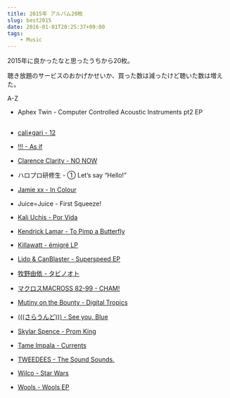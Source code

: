 ```yaml
---
title: 2015年 アルバム20枚
slug: best2015
date: 2016-01-01T20:25:37+09:00
tags:
    - Music
---
```

2015年に良かったなと思ったうちから20枚。

聴き放題のサービスのおかげかせいか、買った数は減ったけど聴いた数は増えた。
<!--more-->

A-Z

* Aphex Twin - Computer Controlled Acoustic Instruments pt2 EP <a href="https://geo.itunes.apple.com/jp/album/computer-controlled-acoustic/id956454376?at=11lPBG&app=itunes" style="display:inline-block;overflow:hidden;background:url(//linkmaker.itunes.apple.com/images/badges/en-us/badge_itunes-sm.svg) no-repeat;width:80px;height:15px;"></a>

* [cali≠gari - 12](https://www.youtube.com/watch?v=kFofE5Cbnls) <a href="https://geo.itunes.apple.com/jp/album/12-tong-chang-pan/id972592953?at=11lPBG&app=itunes" style="display:inline-block;overflow:hidden;background:url(//linkmaker.itunes.apple.com/images/badges/en-us/badge_itunes-sm.svg) no-repeat;width:80px;height:15px;"></a>

* [!!! - As if](https://soundcloud.com/chk-chk-chk/ooo) <a href="https://geo.itunes.apple.com/jp/album/as-if/id1028738404?at=11lPBG&app=itunes" style="display:inline-block;overflow:hidden;background:url(//linkmaker.itunes.apple.com/images/badges/en-us/badge_itunes-sm.svg) no-repeat;width:80px;height:15px;"></a>

* [Clarence Clarity - NO NOW](https://www.youtube.com/watch?v=FMl8eZoudJE) <a href="https://geo.itunes.apple.com/jp/album/no-now/id946631538?at=11lPBG&app=itunes" style="display:inline-block;overflow:hidden;background:url(//linkmaker.itunes.apple.com/images/badges/en-us/badge_itunes-sm.svg) no-repeat;width:80px;height:15px;"></a>

* ハロプロ研修生 - ① Let’s say “Hello!”

* [Jamie xx - In Colour](https://www.youtube.com/watch?v=BjLBB-TMa84) <a href="https://geo.itunes.apple.com/jp/album/in-colour-bonus-track-version/id977925654?at=11lPBG&app=itunes" style="display:inline-block;overflow:hidden;background:url(//linkmaker.itunes.apple.com/images/badges/en-us/badge_itunes-sm.svg) no-repeat;width:80px;height:15px;"></a>

* Juice=Juice - First Squeeze! <a href="https://geo.itunes.apple.com/jp/album/first-squeeze!/id1012873054?at=11lPBG&app=itunes" style="display:inline-block;overflow:hidden;background:url(//linkmaker.itunes.apple.com/images/badges/en-us/badge_itunes-sm.svg) no-repeat;width:80px;height:15px;"></a>

* [Kali Uchis - Por Vida](https://soundcloud.com/kaliuchis/sets/por-vida-1)

* [Kendrick Lamar - To Pimp a Butterfly](https://www.youtube.com/watch?v=Z-48u_uWMHY) <a href="https://geo.itunes.apple.com/jp/album/to-pimp-a-butterfly/id974112072?at=11lPBG&app=itunes" style="display:inline-block;overflow:hidden;background:url(//linkmaker.itunes.apple.com/images/badges/en-us/badge_itunes-sm.svg) no-repeat;width:80px;height:15px;"></a>

* [Killawatt - émigré LP](//store.osirismusicuk.co.uk/album/killawatt-migr-lp)

* [Lido & CanBlaster - Superspeed EP](https://soundcloud.com/lidogotsongs/lido-canblaster-superspeed-1) <a href="https://geo.itunes.apple.com/jp/album/superspeed-ep/id977944787?at=11lPBG&app=itunes" style="display:inline-block;overflow:hidden;background:url(//linkmaker.itunes.apple.com/images/badges/en-us/badge_itunes-sm.svg) no-repeat;width:80px;height:15px;"></a>

* [牧野由依 - タビノオト](https://www.youtube.com/watch?v=ew2-fHQ0QoU) <a href="https://geo.itunes.apple.com/jp/album/tabinooto/id1044131847?at=11lPBG&app=itunes" style="display:inline-block;overflow:hidden;background:url(//linkmaker.itunes.apple.com/images/badges/en-us/badge_itunes-sm.svg) no-repeat;width:80px;height:15px;"></a>

* [マクロスMACROSS 82-99 - CHAM!](https://macross82-99.bandcamp.com/album/cham)

* [Mutiny on the Bounty - Digital Tropics](https://smallpond.bandcamp.com/album/mutiny-on-the-bounty-digital-tropics)

* [(((さらうんど))) - See you, Blue](https://www.youtube.com/watch?v=9W8mmhbXcII) <a href="https://geo.itunes.apple.com/jp/album/see-you-blue/id974468069?at=11lPBG&app=itunes" style="display:inline-block;overflow:hidden;background:url(//linkmaker.itunes.apple.com/images/badges/en-us/badge_itunes-sm.svg) no-repeat;width:80px;height:15px;"></a>

* [Skylar Spence - Prom King](https://soundcloud.com/carparkrecords/skylar-spence-cant-you-see) <a href="https://geo.itunes.apple.com/jp/album/prom-king/id1006549036?at=11lPBG&app=itunes" style="display:inline-block;overflow:hidden;background:url(//linkmaker.itunes.apple.com/images/badges/en-us/badge_itunes-sm.svg) no-repeat;width:80px;height:15px;"></a>

* [Tame Impala - Currents](https://www.youtube.com/watch?v=hefh9dFnChY) <a href="https://geo.itunes.apple.com/jp/album/currents/id990956601?at=11lPBG&app=itunes" style="display:inline-block;overflow:hidden;background:url(//linkmaker.itunes.apple.com/images/badges/en-us/badge_itunes-sm.svg) no-repeat;width:80px;height:15px;"></a>

* [TWEEDEES - The Sound Sounds.](https://www.youtube.com/watch?v=AHyAGrKpzPQ) <a href="https://geo.itunes.apple.com/jp/album/the-sound-sounds./id972560956?at=11lPBG&app=itunes" style="display:inline-block;overflow:hidden;background:url(//linkmaker.itunes.apple.com/images/badges/en-us/badge_itunes-sm.svg) no-repeat;width:80px;height:15px;"></a>

* [Wilco - Star Wars](https://www.youtube.com/watch?v=9n36fehFSiA)

* [Wools - Wools EP](https://www.youtube.com/watch?v=tqUs1yWNYW4) <a href="https://geo.itunes.apple.com/jp/album/wools-ep/id999801015?at=11lPBG&app=itunes" style="display:inline-block;overflow:hidden;background:url(//linkmaker.itunes.apple.com/images/badges/en-us/badge_itunes-sm.svg) no-repeat;width:80px;height:15px;"></a>
